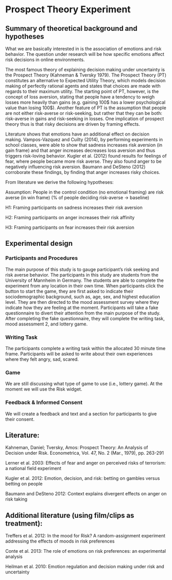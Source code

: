 # Prospect Theory Experiment

## Summary of theoretical background and hypotheses
What we are basically interested in is the association of emotions and risk behavior. The question under research will be how specific emotions affect risk decisions in online environments.

The most famous theory of explaining decision making under uncertainty is the Prospect Theory (Kahneman & Tversky 1979). The Prospect Theory (PT) constitutes an alternative to Expected Utility Theory, which models decision making of perfectly rational agents and states that choices are made with regards to their maximum utility. The starting point of PT, however, is the concept of loss aversion, stating that people have a tendency to weigh losses more heavily than gains (e.g. gaining 100$ has a lower psychological value than losing 100$). Another feature of PT is the assumption that people are not either risk-averse or risk-seeking, but rather that they can be both: risk-averse in gains and risk-seeking in losses. One implication of prospect theory thus is that risky decisions are driven by framing effects.

Literature shows that emotions have an additional effect on decision making. Vampos-Vazquez and Cuilty (2014), by performing experiments in school classes, were able to show that sadness increases risk aversion (in gain frame) and that anger increases decreases loss aversion and thus triggers risk-loving behavior. Kugler et al. (2012) found results for feelings of fear, where people became more risk averse. They also found anger to be negatively influencing risk aversion. Baumann and DeSteno (2012) corroborate these findings, by finding that anger increases risky choices.

From literature we derive the following hypotheses:

Assumption: People in the control condition (no emotional framing) are risk averse (in win frame) (% of people deciding risk-averse -> baseline)

H1: Framing participants on sadness increases their risk aversion

H2: Framing participants on anger increases their risk affinity

H3: Framing participants on fear increases their risk aversion

## Experimental design

### Participants and Procedures

The main purpose of this study is to gauge participant’s risk seeking and risk averse behavior. The participants in this study are students from the University of Mannheim in Germany.  The students are able to complete the experiment from any location in their own time. When participants click the button to start the game, they are first asked to indicate their sociodemographic background, such as, age, sex, and highest education level. They are then directed to the mood assessment survey where they indicate how they are feeling at the moment. Participants will take a fake questionnaire to divert their attention from the main purpose of the study. After completing the fake questionnaire, they will complete the writing task, mood assessment 2, and lottery game. 

### Writing Task

The participants complete a writing task within the allocated 30 minute time frame. Participants will be asked to write about their own experiences where they felt angry, sad, scared.

### Game

We are still discussing what type of game to use (i.e., lottery game). At the moment we will use the Risk widget. 

### Feedback & Informed Consent

We will create a feedback and text and a section for participants to give their consent. 



## Literature: 
Kahneman, Daniel; Tversky, Amos: Prospect Theory: An Analysis of Decision under Risk. Econometrica, Vol. 47, No. 2 (Mar., 1979), pp. 263-291

Lerner et al. 2003: Effects of fear and anger on perceived risks of terrorism: a national field experiment

Kugler et al. 2012: Emotion, decision, and risk: betting on gambles versus betting on people

Baumann and DeSteno 2012: Context explains divergent effects on anger on risk taking

## Additional literature (using film/clips as treatment):
Treffers et al. 2012: In the mood for Risk? A random-assignment experiment addressing the effects of moods in risk preferences

Conte et al. 2013: The role of emotions on risk preferences: an experimental analysis

Heilman et al. 2010: Emotion regulation and decision making under risk and uncertainty





